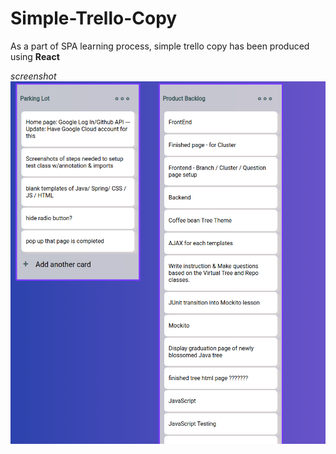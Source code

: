 # Simple-Trello-Copy

As a part of SPA learning process, simple trello copy has been produced using **React**

*screenshot*
![](/screenshots/trello-copy.png)